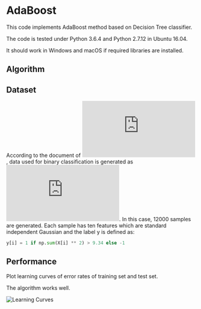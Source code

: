 # AdaBoost

This code implements AdaBoost method based on Decision Tree classifier.

The code is tested under Python 3.6.4 and Python 2.7.12 in Ubuntu 16.04.

It should work in Windows and macOS if required libraries are installed.

## Algorithm

## Dataset

According to the document of ![scikit-learn](http://scikit-learn.org/stable/modules/generated/sklearn.datasets.make_hastie_10_2.html), data used for binary classification is generated as ![Hastie et al. 2009, Example 10.2](https://web.stanford.edu/~hastie/Papers/ESLII.pdf).
In this case, 12000 samples are generated. Each sample has ten features which are standard independent Gaussian and the label y is defined as:

```python
y[i] = 1 if np.sum(X[i] ** 2) > 9.34 else -1
```

## Performance

Plot learning curves of error rates of training set and test set.

The algorithm works well.

![Learning Curves](https://github.com/quqixun/MLAlgorithms/blob/master/AdaBoost/Images/learning_curves.png)
